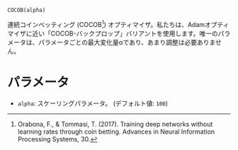 ```
COCOB(alpha)
```

連続コインベッティング (COCOB[^OT2017]) オプティマイザ。私たちは、Adamオプティマイザに近い「COCOB-バックプロップ」バリアントを使用します。唯一のパラメータは、パラメータごとの最大変化量αであり、あまり調整は必要ありません。

# パラメータ

  * `alpha`: スケーリングパラメータ。 (デフォルト値: `100`)

[^OT2017]: Orabona, F., & Tommasi, T. (2017). Training deep networks without learning rates through coin betting. Advances in Neural Information Processing Systems, 30.
